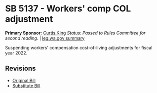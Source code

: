 # SB 5137 - Workers' comp COL adjustment
**Primary Sponsor:** [Curtis King](/person/leg/curtis.king.md)
*Status: Passed to Rules Committee for second reading.* | [leg.wa.gov summary](https://app.leg.wa.gov/billsummary?BillNumber=5137&Year=2021)

Suspending workers' compensation cost-of-living adjustments for fiscal year 2022.

## Revisions
* [Original Bill](1/)
* [Substitute Bill](S/)